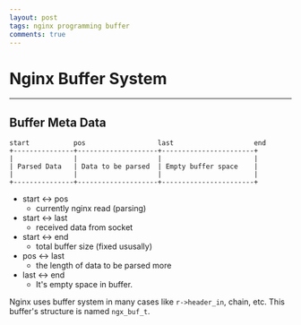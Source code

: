 ```yaml
---
layout: post
tags: nginx programming buffer
comments: true
---
```


# Nginx Buffer System

---

## Buffer Meta Data

```
start           pos                  last                    end                       
+---------------+--------------------+-----------------------+
|               |                    |                       |
| Parsed Data   | Data to be parsed  | Empty buffer space    |
|               |                    |                       |
+---------------+--------------------+-----------------------+
```

* start <-> pos
  * currently nginx read (parsing)
* start <-> last
  * received data from socket
* start <-> end
  * total buffer size (fixed ususally)
* pos <-> last
  * the length of data to be parsed more
* last <-> end
  * It's empty space in buffer.

Nginx uses buffer system in many cases like `r->header_in`, chain, etc.
This buffer's structure is named `ngx_buf_t`.
